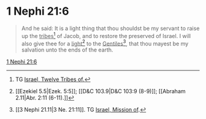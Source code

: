 # 1 Nephi 21:6

> And he said: It is a light thing that thou shouldst be my servant to raise up the <u>tribes</u>[^a] of Jacob, and to restore the preserved of Israel. I will also give thee for a <u>light</u>[^b] to the <u>Gentiles</u>[^c], that thou mayest be my salvation unto the ends of the earth.

[1 Nephi 21:6](https://www.churchofjesuschrist.org/study/scriptures/bofm/1-ne/21?lang=eng&id=p6#p6)


[^a]: TG [Israel, Twelve Tribes of.](https://www.churchofjesuschrist.org/study/scriptures/tg/israel-twelve-tribes-of?lang=eng)
[^b]: [[Ezekiel 5.5|Ezek. 5:5]]; [[D&C 103.9|D&C 103:9 (8-9)]]; [[Abraham 2.11|Abr. 2:11 (6-11).]]
[^c]: [[3 Nephi 21.11|3 Ne. 21:11]]. TG [Israel, Mission of](https://www.churchofjesuschrist.org/study/scriptures/tg/israel-mission-of?lang=eng).
